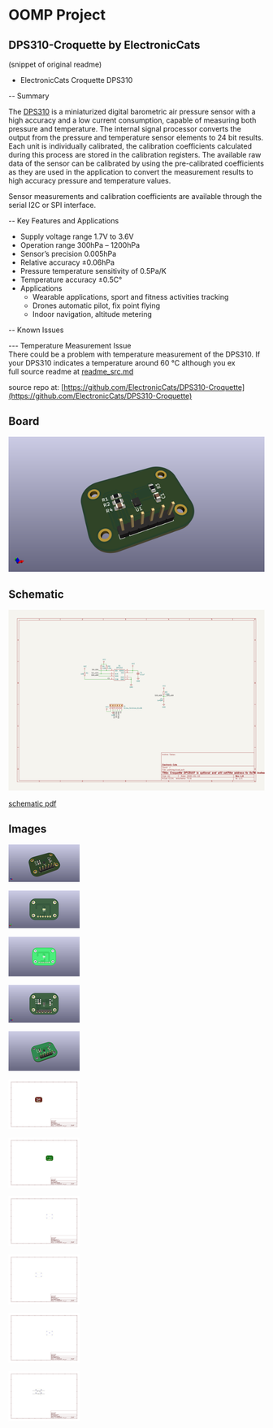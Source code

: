 # OOMP Project  
## DPS310-Croquette  by ElectronicCats  
  
(snippet of original readme)  
  
- ElectronicCats Croquette DPS310  
  
-- Summary  
  
The [DPS310](https://www.infineon.com/dgdl/Infineon-DPS310-DS-v01_00-EN.pdf?fileId=5546d462576f34750157750826c42242) is a miniaturized digital barometric air pressure sensor with a high accuracy and a low current consumption, capable of measuring both pressure and temperature. The internal signal processor converts the output from the pressure and temperature sensor elements to 24 bit results. Each unit is individually calibrated, the calibration coefficients calculated during this process are stored in the calibration registers. The available raw data of the sensor can be calibrated by using the pre-calibrated coefficients as they are used in the application to convert the measurement results to high accuracy pressure and temperature values.  
  
Sensor measurements and calibration coefficients are available through the serial I2C or SPI interface.  
  
-- Key Features and Applications  
* Supply voltage range 1.7V to 3.6V  
* Operation range 300hPa – 1200hPa  
* Sensor’s precision 0.005hPa  
* Relative accuracy ±0.06hPa  
* Pressure temperature sensitivity of 0.5Pa/K  
* Temperature accuracy  ±0.5C°  
* Applications  
  * Wearable applications, sport and fitness activities tracking  
  * Drones automatic pilot, fix point flying  
  * Indoor navigation, altitude metering  
  
-- Known Issues  
  
--- Temperature Measurement Issue  
There could be a problem with temperature measurement of the DPS310. If your DPS310 indicates a temperature around 60 °C although you ex  
  full source readme at [readme_src.md](readme_src.md)  
  
source repo at: [https://github.com/ElectronicCats/DPS310-Croquette](https://github.com/ElectronicCats/DPS310-Croquette)  
## Board  
  
[![working_3d.png](working_3d_600.png)](working_3d.png)  
## Schematic  
  
[![working_schematic.png](working_schematic_600.png)](working_schematic.png)  
  
[schematic pdf](working_schematic.pdf)  
## Images  
  
[![working_3d.png](working_3d_140.png)](working_3d.png)  
  
[![working_3d_back.png](working_3d_back_140.png)](working_3d_back.png)  
  
[![working_3D_bottom.png](working_3D_bottom_140.png)](working_3D_bottom.png)  
  
[![working_3d_front.png](working_3d_front_140.png)](working_3d_front.png)  
  
[![working_3D_top.png](working_3D_top_140.png)](working_3D_top.png)  
  
[![working_assembly_page_01.png](working_assembly_page_01_140.png)](working_assembly_page_01.png)  
  
[![working_assembly_page_02.png](working_assembly_page_02_140.png)](working_assembly_page_02.png)  
  
[![working_assembly_page_03.png](working_assembly_page_03_140.png)](working_assembly_page_03.png)  
  
[![working_assembly_page_04.png](working_assembly_page_04_140.png)](working_assembly_page_04.png)  
  
[![working_assembly_page_05.png](working_assembly_page_05_140.png)](working_assembly_page_05.png)  
  
[![working_assembly_page_06.png](working_assembly_page_06_140.png)](working_assembly_page_06.png)  
